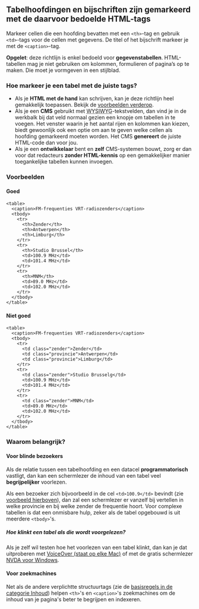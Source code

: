 ## Tabelhoofdingen en bijschriften zijn gemarkeerd met de daarvoor bedoelde HTML-tags

Markeer cellen die een hoofding bevatten met een `<th>`-tag en gebruik `<td>`-tags voor de cellen met gegevens. De titel of het bijschrift markeer je met de `<caption>`-tag.

**Opgelet**: deze richtlijn is enkel bedoeld voor **gegevenstabellen**. HTML-tabellen mag je niet gebruiken om kolommen, formulieren of pagina’s op te maken. Die moet je vormgeven in een stijlblad.

### Hoe markeer je een tabel met de juiste tags?

- Als je **HTML met de hand** kan schrijven, kan je deze richtlijn heel gemakkelijk toepassen. Bekijk de [voorbeelden verderop](#voorbeelden). 
- Als je een **CMS** gebruikt met <abbr title="What You See Is What You Get" lang="en">WYSIWYG</abbr>-tekstvelden, dan vind je in de werkbalk bij dat veld normaal gezien een knopje om tabellen in te voegen. Het venster waarin je het aantal rijen en kolommen kan kiezen, biedt gewoonlijk ook een optie om aan te geven welke cellen als hoofding gemarkeerd moeten worden. Het CMS **genereert** de juiste HTML-code dan voor jou.
- Als je een **ontwikkelaar** bent en **zelf** CMS-systemen bouwt, zorg er dan voor dat redacteurs **zonder HTML-kennis** op een gemakkelijker manier toegankelijke tabellen kunnen invoegen.

### Voorbeelden

#### Goed

    <table>
      <caption>FM-frequenties VRT-radiozenders</caption>
      <tbody>
        <tr>
          <th>Zender</th>
          <th>Antwerpen</th>
          <th>Limburg</th>
        </tr>
        <tr>
          <th>Studio Brussel</th>
          <td>100.9 MHz</td>
          <td>101.4 MHz</td>
        </tr>
        <tr>
          <th>MNM</th>
          <td>89.0 MHz</td>
          <td>102.0 MHz</td>
        </tr>
      </tbody>
    </table>

#### Niet goed

    <table>
      <caption>FM-frequenties VRT-radiozenders</caption>
      <tbody>
        <tr>
          <td class="zender">Zender</td>
          <td class="provincie">Antwerpen</td>
          <td class="provincie">Limburg</td>
        </tr>
        <tr>
          <td class="zender">Studio Brusselg</td>
          <td>100.9 MHz</td>
          <td>101.4 MHz</td>
        </tr>
        <tr>
          <td class="zender">MNM</td>
          <td>89.0 MHz</td>
          <td>102.0 MHz</td>
        </tr>
      </tbody>
    </table>

### Waarom belangrijk?

#### Voor blinde bezoekers

Als de relatie tussen een tabelhoofding en een datacel **programmatorisch**  vastligt, dan kan een schermlezer de inhoud van een tabel veel **begrijpelijker** voorlezen.

Als een bezoeker zich bijvoorbeeld in de cel `<td>100.9</td>` bevindt (zie [voorbeeld hierboven](#goed)), dan zal een schermlezer er vanzelf bij vertellen in welke provincie en bij welke zender de frequentie hoort. Voor complexe tabellen is dat een onmisbare hulp, zeker als de tabel opgebouwd is uit meerdere `<tbody>`'s.

##### Hoe klinkt een tabel als die wordt voorgelezen?

Als je zelf wil testen hoe het voorlezen van een tabel klinkt, dan kan je dat uitproberen met [VoiceOver (staat op elke Mac)](http://www.apple.com/benl/voiceover/info/guide/) of met de gratis schermlezer [NVDA voor Windows](http://www.nvaccess.org).

#### Voor zoekmachines
Net als de andere verplichtte structuurtags (zie de [basisregels in de categorie Inhoud](/inhoud/basis)) helpen `<th>`'s en `<caption>`'s zoekmachines om de inhoud van je pagina's beter te begrijpen en indexeren. 

